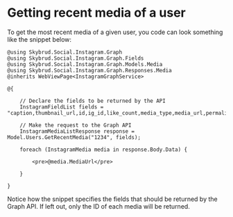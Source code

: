 # Getting recent media of a user

To get the most recent media of a given user, you code can look something like the snippet below:

```cshtml
@using Skybrud.Social.Instagram.Graph
@using Skybrud.Social.Instagram.Graph.Fields
@using Skybrud.Social.Instagram.Graph.Models.Media
@using Skybrud.Social.Instagram.Graph.Responses.Media
@inherits WebViewPage<InstagramGraphService>

@{

    // Declare the fields to be returned by the API
    InstagramFieldList fields = "caption,thumbnail_url,id,ig_id,like_count,media_type,media_url,permalink,owner,username,comments_count";

    // Make the request to the Graph API
    InstagramMediaListResponse response = Model.Users.GetRecentMedia("1234", fields);

    foreach (InstagramMedia media in response.Body.Data) {

        <pre>@media.MediaUrl</pre>

    }

}
```

Notice how the snippet specifies the fields that should be returned by the Graph API. If left out, only the ID of each media will be returned.